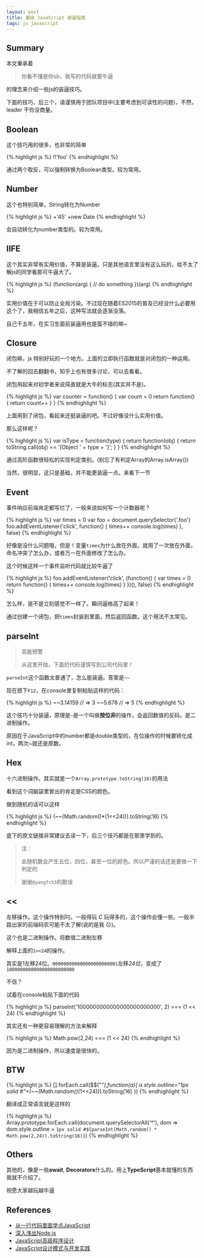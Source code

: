 ```yaml
---
layout: post
title: 基础 JavaScript 装逼指南
tags: js javascript
---
```


## Summary

本文秉承着

> 你看不懂是你sb，我写的代码就要牛逼

的理念来介绍一些js的装逼技巧。

下面的技巧，后三个，请谨慎用于团队项目中(主要考虑到可读性的问题)，不然，leader 干你没商量。

## Boolean

这个技巧用的很多，也非常的简单

{% highlight js %}
!!'foo'
{% endhighlight %}

通过两个取反，可以强制转换为Boolean类型。较为常用。

## Number

这个也特别简单，String转化为Number

{% highlight js %}
+'45'
+new Date
{% endhighlight %}

会自动转化为number类型的。较为常用。

## IIFE

这个其实非常有实用价值，不算是装逼。只是其他语言里没有这么玩的，给不太了解js的同学看那可牛逼大了。

{% highlight js %}
(function(arg) {
    // do something
})(arg)
{% endhighlight %}

实用价值在于可以防止全局污染。不过现在随着ES2015的普及已经没什么必要用这个了，我相信五年之后，这种写法就会逐渐没落。

自己干五年，在实习生面前装逼用也是蛮不错的嘛~

## Closure

闭包嘛，js 特别好玩的一个地方。上面的立即执行函数就是对闭包的一种运用。

不了解的回去翻翻书，知乎上也有很多讨论，可以去看看。

闭包用起来对初学者来说简直就是大牛的标志(其实并不是)。

{% highlight js %}
var counter = function() {
    var count = 0
    return function() {
        return count++
    }
}
{% endhighlight %}

上面用到了闭包，看起来还挺装逼的吧。不过好像没什么实用价值。

那么这样呢？

{% highlight js %}
var isType = function(type) {
    return function(obj) {
        return toString.call(obj) == '[Object ' + type + ']';
    }
}
{% endhighlight %}

通过高阶函数很轻松的实现判定类别。(别忘了有判定Array的Array.isArray())

当然，很明显，这只是基础，并不能更装逼一点。来看下一节

## Event

事件响应前端肯定都写烂了，一般来说如何写一个计数器呢？

{% highlight js %}
var times = 0
var foo = document.querySelector('.foo')
foo.addEventListener('click', function() {
    times++
    console.log(times)
}, false)
{% endhighlight %}

好像是没什么问题哦，但是！变量`times`为什么放在外面，就用了一次放在外面，命名冲突了怎么办，或者万一在外面修改了怎么办。

这个时候这样一个事件监听代码就比较牛逼了

{% highlight js %}
foo.addEventListener('click', (function() {
    var times = 0
    return function() {
        times++
        console.log(times)
    }
})(), false)
{% endhighlight %}

怎么样，是不是立刻感觉不一样了。瞬间逼格高了起来！

通过创建一个闭包，把`times`封装到里面，然后返回函数。这个用法不太常见。

## parseInt

> 高能预警
> 
> 从这里开始，下面的代码谨慎写到公司代码里！


`parseInt`这个函数太普通了，怎么能装逼。答案是`~~`

现在摁下`F12`，在console里复制粘贴这样的代码：

{% highlight js %}
~~3.14159
// => 3
~~5.678
// => 5
{% endhighlight %}

这个技巧十分装逼，原理是`~`是一个叫做**按位非**的操作，会返回数值的反码。是二进制操作。

原因在于JavaScript中的number都是double类型的，在位操作的时候要转化成int，两次~就还是原数。

## Hex

十六进制操作。其实就是一个`Array.prototype.toString(16)`的用法

看到这个词脑袋里冒出的肯定是CSS的颜色。

做到随机的话可以这样

{% highlight js %}
(~~(Math.random()*(1<<24))).toString(16)
{% endhighlight %}

底下的原文链接非常建议去读一下，后三个技巧都是在那里学到的。

> 注：
> 
> 此随机数会产生五位，四位，甚至一位的颜色。所以严谨的话还是要做一下判定的
>
> 谢谢`@yangfch3`的勘误

## <<

左移操作。这个操作特别叼。一般得玩 *C* 玩得多的，这个操作会懂一些。一般半路出家的前端码农可能不太了解(说的是我 &#9785;)。

这个也是二进制操作。将数值二进制左移

解释上面的`1<<24`的操作。

其实是1左移24位。`000000000000000000000001`左移*24位*，变成了`1000000000000000000000000`

不信？

试着在console粘贴下面的代码

{% highlight js %}
parseInt('1000000000000000000000000', 2) === (1 << 24)
{% endhighlight %}

其实还有一种更容易理解的方法来解释

{% highlight js %}
Math.pow(2,24) === (1 << 24)
{% endhighlight %}

因为是二进制操作，所以速度是很快的。

## BTW

{% highlight js %}
[].forEach.call($$("*"),function(a){
    a.style.outline="1px solid #"+(~~(Math.random()*(1<<24))).toString(16)
})
{% endhighlight %}

翻译成正常语言就是这样的

{% highlight js %}
Array.prototype.forEach.call(document.querySelectorAll('*'), dom => dom.style.outline = `1px solid #${parseInt(Math.random() * Math.pow(2,24)).toString(16)}`)
{% endhighlight %}

## Others

其他的，像是一些**await**, **Decorators**什么的。用上**TypeScript**基本就懂的东西我就不介绍了。

祝愿大家越玩越牛逼

## References

* [从一行代码里面学点JavaScript](https://www.sdk.cn/news/3025)
* [深入浅出Node.js](https://www.amazon.cn/%E6%B7%B1%E5%85%A5%E6%B5%85%E5%87%BANode-js-%E6%9C%B4%E7%81%B5/dp/B00GOM5IL4/ref=sr_1_1?s=books&ie=UTF8&qid=1461059069&sr=1-1&keywords=%E6%B7%B1%E5%85%A5%E6%B5%85%E5%87%BA+node.js)
* [JavaScript高级程序设计](https://www.amazon.cn/JavaScript%E9%AB%98%E7%BA%A7%E7%A8%8B%E5%BA%8F%E8%AE%BE%E8%AE%A1-%E6%B3%BD%E5%8D%A1%E6%96%AF/dp/B007OQQVMY/ref=sr_1_1?s=books&ie=UTF8&qid=1461058289&sr=1-1&keywords=javascript+%E9%AB%98%E7%BA%A7%E7%A8%8B%E5%BA%8F%E8%AE%BE%E8%AE%A1)
* [JavaScript设计模式与开发实践](https://www.amazon.cn/JavaScript%E8%AE%BE%E8%AE%A1%E6%A8%A1%E5%BC%8F%E4%B8%8E%E5%BC%80%E5%8F%91%E5%AE%9E%E8%B7%B5-%E6%9B%BE%E6%8E%A2/dp/B00XJ2AU3S/ref=sr_1_1?s=books&ie=UTF8&qid=1461059025&sr=1-1&keywords=javascript+%E8%AE%BE%E8%AE%A1%E6%A8%A1%E5%BC%8F%E4%B8%8E%E5%BC%80%E5%8F%91%E5%AE%9E%E8%B7%B5)